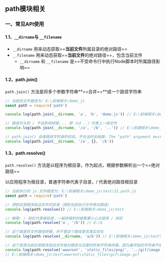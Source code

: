 ## path模块相关

### 一、常见API使用

#### 1.1、`__dirname`与 `__filename`

- `__dirname`  用来动态获取==**当前文件**所属目录的绝对路径== 
- `__filename` 用来动态获取==**当前文件**的绝对路径==，包含当前文件
  - `__dirname` 和 `__filename` 是==不受命令行中执行Node脚本时所属路径影响==

#### 1.2、path.join()

`path.join()` 方法是将多个参数字符串**==合并==**成一个路径字符串

```js
// 当前的文件路径为: E:\前端相关\demo_js
const path = require('path')

console.log(path.join(__dirname, 'a', 'b', 'demo.js')) // E:\前端相关\demo_js\test\a\b\demo.js

// 路径开头的 / 不会影响拼接，.. 即（cd ..）代表上一级文件
console.log(path.join(__dirname, '/a', '/b', '..')) // E:\前端相关\demo_js\test\a

// path.join() 会做路径字符串的校验，不合法时会抛错: The "path" argument must be of type string. Received an instance of Object
console.log(path.join(__dirname, '/a', {}, '/b'))
```

#### 1.3、path.resolve()

`path.resolve()` 方法是以程序为根目录，作为起点，根据参数解析出一个==绝对路径==

 以应用程序为根目录，普通字符串代表子目录，/ 代表绝对路径根目录

```js
// 当前执行的 js 文件路径为: E:\前端相关\demo_js\test\31.path.js
const path = require('path')

// 得到应用程序启动文件的目录（得到当前执行文件绝对路径）
console.log(path.resolve()) // E:\前端相关\demo_js\test

// 解释: / 斜杠代表根目录，一般拼接的时候需要小心点使用 / 斜杠
console.log(path.resolve('a', '/b')) // E:\b

// 这个就是将文件路径拼接，并不管这个路径是否真实存在
console.log(path.resolve(__dirname, 'a/b')) // E:\前端相关\demo_js\test\a\b

// 这个是用当前应用程序启动文件绝对路径与后面的所有字符串拼接，因为最开始的字符串不是以 / 开头的，.. 也是代表上一级目录
console.log(path.resolve('wwwroot', 'static_files/png/', '../gif/image.gif')) 
// E:\前端相关\demo_js\test\wwwroot\static_files\gif\image.gif
```

